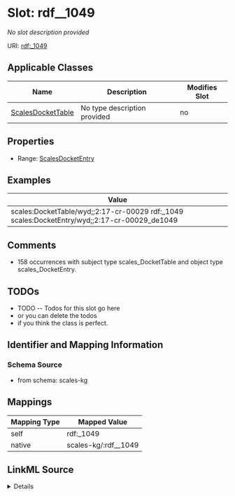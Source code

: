 

# Slot: rdf__1049


_No slot description provided_





URI: [rdf:_1049](http://www.w3.org/1999/02/22-rdf-syntax-ns#_1049)



<!-- no inheritance hierarchy -->





## Applicable Classes

| Name | Description | Modifies Slot |
| --- | --- | --- |
| [ScalesDocketTable](../classes/ScalesDocketTable.md) | No type description provided |  no  |







## Properties

* Range: [ScalesDocketEntry](../classes/ScalesDocketEntry.md)






## Examples

| Value |
| --- |
| scales:DocketTable/wyd;;2:17-cr-00029 rdf:_1049 scales:DocketEntry/wyd;;2:17-cr-00029_de1049 |

## Comments

* 158 occurrences with subject type scales_DocketTable and object type scales_DocketEntry.

## TODOs

* TODO -- Todos for this slot go here
* or you can delete the todos
* if you think the class is perfect.

## Identifier and Mapping Information







### Schema Source


* from schema: scales-kg




## Mappings

| Mapping Type | Mapped Value |
| ---  | ---  |
| self | rdf:_1049 |
| native | scales-kg/:rdf__1049 |




## LinkML Source

<details>
```yaml
name: rdf__1049
description: No slot description provided
todos:
- TODO -- Todos for this slot go here
- or you can delete the todos
- if you think the class is perfect.
comments:
- 158 occurrences with subject type scales_DocketTable and object type scales_DocketEntry.
examples:
- value: scales:DocketTable/wyd;;2:17-cr-00029 rdf:_1049 scales:DocketEntry/wyd;;2:17-cr-00029_de1049
from_schema: scales-kg
rank: 1000
slot_uri: rdf:_1049
alias: rdf__1049
domain_of:
- scales_DocketTable
range: scales_DocketEntry

```
</details>
